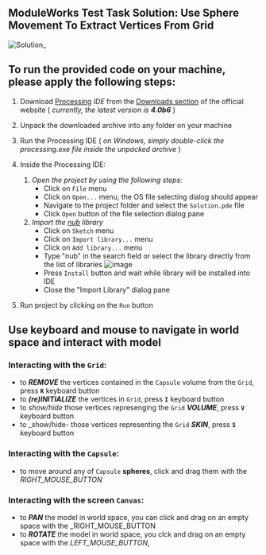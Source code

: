 ## ModuleWorks Test Task Solution: Use Sphere Movement To Extract Vertices From Grid

![Solution_](https://user-images.githubusercontent.com/24988714/154082784-316b4f69-a9a9-4444-ac25-3cc4490f5fd0.gif)


## To run the provided code on your machine, please apply the following steps:

1. Download [Processing](https://processing.org/) *IDE* from the [Downloads section](https://processing.org/download) of the official website ( _currently, the latest version is_ __*4.0b6*__ )
2. Unpack the downloaded archive into any folder on your machine
3. Run the Processing IDE ( _on Windows, simply double-click the processing.exe file inside the unpacked archive_ )
4. Inside the Processing IDE:
    1. _Open the project by using the following steps:_
        - Click on `File` menu
        - Click on `Open...` menu, the OS file selecting dialog should appear
        - Navigate to the project folder and select the `Solution.pde` file
        - Click `Open` button of the file selection dialog pane
    2. _Import the [nub](https://github.com/VisualComputing/nub) library_
        - Click on `Sketch` menu
        - Click on `Import library...` menu
        - Click on `Add library...` menu
        - Type "nub" in the search field or select the library directly from the list of libraries
              ![image](https://user-images.githubusercontent.com/24988714/154087981-dd89df7f-ccb4-4f2b-a4dd-a18ef59acd74.png)
        - Press `Install` button and wait while library will be installed into IDE
        - Close the "Import Library" dialog pane

5. Run project by clicking on the `Run` button

## Use keyboard and mouse to navigate in world space and interact with model

### Interacting with the `Grid`:
- to __*REMOVE*__ the vertices contained in the `Capsule` volume from the `Grid`, press **`R`** keyboard button
- to __*(re)INITIALIZE*__ the vertices in `Grid`, press **`I`** keyboard button
- to _show/hide_ those vertices represenging the `Grid` __*VOLUME*__, press **`V`** keyboard button
- to _show/hide- those vertices representing the `Grid` __*SKIN*__, press **`S`** keyboard button

### Interacting with the `Capsule`:
- to move around any of `Capsule` **spheres**, click and drag them with the _RIGHT_MOUSE_BUTTON_

### Interacting with the screen `Canvas`:
- to  __*PAN*__ the model in world space, you can click and drag on an empty space with the _RIGHT_MOUSE_BUTTON
- to __*ROTATE*__ the model in world space, you clck and drag on an empty space with the _LEFT_MOUSE_BUTTON_, 